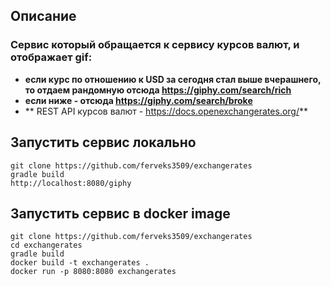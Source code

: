 ## Описание
### Сервис который обращается к сервису курсов валют, и отображает gif:
+ **если курс по отношению к USD за сегодня стал выше вчерашнего, то отдаем рандомную отсюда https://giphy.com/search/rich**
+ **если ниже - отсюда https://giphy.com/search/broke**
+ ** REST API курсов валют - https://docs.openexchangerates.org/**

## Запустить сервис локально

```
git clone https://github.com/ferveks3509/exchangerates
gradle build
http://localhost:8080/giphy
```
## Запустить сервис в docker image
```
git clone https://github.com/ferveks3509/exchangerates
cd exchangerates
gradle build
docker build -t exchangerates .
docker run -p 8080:8080 exchangerates
```
